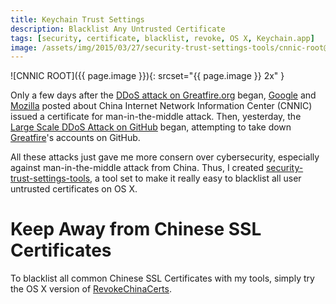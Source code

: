 ```yaml
---
title: Keychain Trust Settings
description: Blacklist Any Untrusted Certificate
tags: [security, certificate, blacklist, revoke, OS X, Keychain.app]
image: /assets/img/2015/03/27/security-trust-settings-tools/cnnic-root@2x.png
---
```



![CNNIC ROOT]({{ page.image }}){: srcset="{{ page.image }} 2x" }

Only a few days after the [DDoS attack on Greatfire.org](https://greatfire.org/blog/2015/mar/we-are-under-attack) began, [Google](https://googleonlinesecurity.blogspot.com/2015/03/maintaining-digital-certificate-security.html) and [Mozilla](https://blog.mozilla.org/security/2015/03/23/revoking-trust-in-one-cnnic-intermediate-certificate/) posted about China Internet Network Information Center (CNNIC) issued a certificate for man-in-the-middle attack.  Then, yesterday, the [Large Scale DDoS Attack on GitHub](https://github.com/blog/1981-large-scale-ddos-attack-on-github-com) began, attempting to take down [Greatfire](https://greatfire.org)'s accounts on GitHub.

All these attacks just gave me more consern over cybersecurity, especially against man-in-the-middle attack from China.  Thus, I created [security-trust-settings-tools](https://github.com/ntkme/security-trust-settings-tools), a tool set to make it really easy to blacklist all user untrusted certificates on OS X.

# Keep Away from Chinese SSL Certificates

To blacklist all common Chinese SSL Certificates with my tools, simply try the OS X version of [RevokeChinaCerts](https://github.com/chengr28/RevokeChinaCerts).
